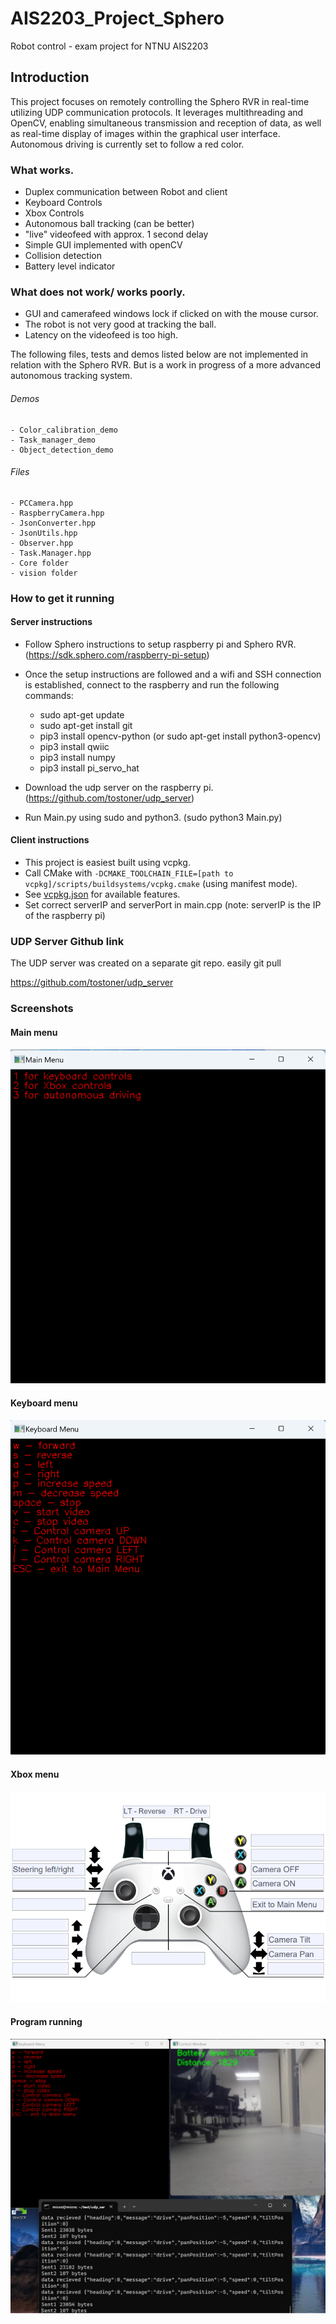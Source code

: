 # AIS2203_Project_Sphero
Robot control - exam project for NTNU AIS2203

## Introduction
This project focuses on remotely controlling the Sphero RVR in real-time utilizing UDP communication protocols. 
It leverages multithreading and OpenCV, enabling simultaneous transmission and reception of data, as well as real-time display of images within the graphical user interface.
Autonomous driving is currently set to follow a red color.
### What works.
- Duplex communication between Robot and client
- Keyboard Controls
- Xbox Controls
- Autonomous ball tracking (can be better)
- "live" videofeed with approx. 1 second delay
- Simple GUI implemented with openCV
- Collision detection
- Battery level indicator

### What does not work/ works poorly.
- GUI and camerafeed windows lock if clicked on with the mouse cursor.
- The robot is not very good at tracking the ball.
- Latency on the videofeed is too high.

The following files, tests and demos listed below are not implemented in relation with the Sphero RVR. But is a work in progress of a more advanced autonomous tracking system.
    
###### Demos
    - Color_calibration_demo
    - Task_manager_demo
    - Object_detection_demo
  ###### Files
    - PCCamera.hpp
    - RaspberryCamera.hpp
    - JsonConverter.hpp
    - JsonUtils.hpp
    - Observer.hpp
    - Task.Manager.hpp
    - Core folder
    - vision folder


### How to get it running
#### Server instructions
- Follow Sphero instructions to setup raspberry pi and Sphero RVR. (https://sdk.sphero.com/raspberry-pi-setup)
- Once the setup instructions are followed and a wifi and SSH connection is established, connect to the raspberry and run the following commands:
  - sudo apt-get update
  - sudo apt-get install git
  - pip3 install opencv-python (or sudo apt-get install python3-opencv)
  - pip3 install qwiic
  - pip3 install numpy
  - pip3 install pi_servo_hat

- Download the udp server on the raspberry pi. (https://github.com/tostoner/udp_server)
- Run Main.py using sudo and python3. (sudo python3 Main.py)

#### Client instructions
- This project is easiest built using vcpkg.
- Call CMake with `-DCMAKE_TOOLCHAIN_FILE=[path to vcpkg]/scripts/buildsystems/vcpkg.cmake` (using manifest mode).
- See [vcpkg.json](vcpkg.json) for available features.
- Set correct serverIP and serverPort in main.cpp (note: serverIP is the IP of the raspberry pi)


### UDP Server Github link
The UDP server was created on a separate git repo.
easily git pull 

https://github.com/tostoner/udp_server

### Screenshots
#### Main menu
![MainMenu](Screenshots/MainMenu.png)
#### Keyboard menu
![KeyboardInput](Screenshots/KeyboardInput.png)
#### Xbox menu
![XboxMenu](Screenshots/XboxKeybindings.png)
#### Program running
![RunningClient](Screenshots/runningClient.png)


